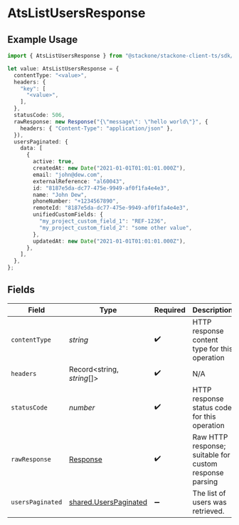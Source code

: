 # AtsListUsersResponse

## Example Usage

```typescript
import { AtsListUsersResponse } from "@stackone/stackone-client-ts/sdk/models/operations";

let value: AtsListUsersResponse = {
  contentType: "<value>",
  headers: {
    "key": [
      "<value>",
    ],
  },
  statusCode: 506,
  rawResponse: new Response("{\"message\": \"hello world\"}", {
    headers: { "Content-Type": "application/json" },
  }),
  usersPaginated: {
    data: [
      {
        active: true,
        createdAt: new Date("2021-01-01T01:01:01.000Z"),
        email: "john@dew.com",
        externalReference: "al60043",
        id: "8187e5da-dc77-475e-9949-af0f1fa4e4e3",
        name: "John Dew",
        phoneNumber: "+1234567890",
        remoteId: "8187e5da-dc77-475e-9949-af0f1fa4e4e3",
        unifiedCustomFields: {
          "my_project_custom_field_1": "REF-1236",
          "my_project_custom_field_2": "some other value",
        },
        updatedAt: new Date("2021-01-01T01:01:01.000Z"),
      },
    ],
  },
};
```

## Fields

| Field                                                                 | Type                                                                  | Required                                                              | Description                                                           |
| --------------------------------------------------------------------- | --------------------------------------------------------------------- | --------------------------------------------------------------------- | --------------------------------------------------------------------- |
| `contentType`                                                         | *string*                                                              | :heavy_check_mark:                                                    | HTTP response content type for this operation                         |
| `headers`                                                             | Record<string, *string*[]>                                            | :heavy_check_mark:                                                    | N/A                                                                   |
| `statusCode`                                                          | *number*                                                              | :heavy_check_mark:                                                    | HTTP response status code for this operation                          |
| `rawResponse`                                                         | [Response](https://developer.mozilla.org/en-US/docs/Web/API/Response) | :heavy_check_mark:                                                    | Raw HTTP response; suitable for custom response parsing               |
| `usersPaginated`                                                      | [shared.UsersPaginated](../../../sdk/models/shared/userspaginated.md) | :heavy_minus_sign:                                                    | The list of users was retrieved.                                      |